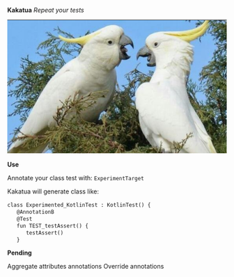 **Kakatua**
*Repeat your tests*

![Car Image](art/kakatua.png)


**Use**

Annotate your class test with:
`ExperimentTarget`

Kakatua will generate class like:


    class Experimented_KotlinTest : KotlinTest() {
       @AnnotationB
       @Test
       fun TEST_testAssert() {
          testAssert()
       }


**Pending**

  Aggregate attributes annotations
  Override annotations

